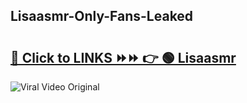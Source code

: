 
 ## Lisaasmr-Only-Fans-Leaked

# <h2><a href="https://clipsfans.com/Lisaasmr&ref=git">🔗 Click to LINKS ⏩⏩ 👉 🟢 Lisaasmr </a></h2>

<a href="https://clipsfans.com/Lisaasmr&ref=git" rel="nofollow" data-target="animated-image.originalLink"><img src="https://i.ibb.co.com/xMMVF88/686577567.gif" alt="Viral Video Original" style="max-width: 100%; display: inline-block;" data-target="animated-image.originalImage"></a>
